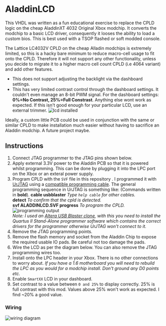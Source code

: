 
# AladdinLCD 

This VHDL was written as a fun educational exercise to replace the CPLD logic on the cheap AladdinXT 4032 Original Xbox modchip. It converts the modchip to a basic LCD driver, consequently it looses the ability to load a custom bios.
This is best used with a TSOP flashed or soft modded console.

The Lattice LC4032V CPLD on the cheap Alladin modchips is extremely limited, so this is a hacky bare minimum to reduce macro-cell usage to fit onto the CPLD. Therefore it will not support any other functionality, unless you decide to migrate it to a higher macro cell count CPLD (i.e 4064 variant) and add other features.

- This does not support adjusting the backlight via the dashboard settings.
- This has very limited contrast control through the dashboard settings. It couldn't even manage an 8-bit PWM signal.
For the dashboard settings: **0%=No Contrast, 25%=Full Constrast**. Anything else wont work as expected.
If this isn't good enough for your particular LCD, use an external trimmer.
![lcd installed](https://i.imgur.com/CkHGifg.jpg)

Ideally, a custom little PCB could be used in conjunction with the same or similar CPLD to make installation much easier without having to sacrifice an Aladdin modchip. A future project maybe.

## Instructions
1. Connect JTAG programmer to the JTAG pins shown below.
2. Apply external 3.3V power to the Aladdin PCB so that it is powered whilst programming. This can be done by plugging it into the LPC port on the Xbox or an exteral power supply.
3. Program CPLD with the `SVF` file in this repository . I programmed it with [UrJTAG](http://urjtag.org/) using a [compatible programming cable](http://urjtag.org/book/_system_requirements.html#_supported_jtag_adapters_cables). The general programming sequence in UrJTAG is something like: (Commands written in **bold**).
    **cable usbblaster**  *Type `help cable` for other cables.*  
    **detect**  *To confirm that the cpld is detected.*  
    **svf ALADDINLCD.SVF progress** *To program the CPLD.*  
    ![programming output](https://i.imgur.com/hocVP1j.png)  
    *Note: I used an [Altera USB Blaster clone](https://www.aliexpress.com/item/New-Mini-Usb-Blaster-Cable-For-ALTERA-CPLD-FPGA-NIOS-JTAG-Altera-Programmer-in-stock/32832878130.html), with this you need to install the Quartus II Stand-Alone programmer software which contains the correct drivers for the programmer otherwise UrJTAG won't connect to it.*
4. Remove the JTAG programming points.
5. Remove the flash memory and socket from the Aladdin Chip to expose the required usable IO pads. Be careful not too damage the pads.
6. Wire the LCD as per the diagram below. You can also remove the JTAG programming wires too.
7. Install onto the LPC header in your Xbox. There is no other connections to worry about. *If you have a 1.6 motherboard you will need to rebuild the LPC as you would for a modchip install. Don't ground any D0 points etc.*
8. Enable `SmartXX` LCD in your dashboard.
9. Set contrast to a value between `0 and 25%` to display correctly. 25% is full contrast with this mod. Values above 25% won't work as expected. I find ~20% a good value.


### Wiring
![wiring diagram](https://i.imgur.com/yHu28u4.jpg)

